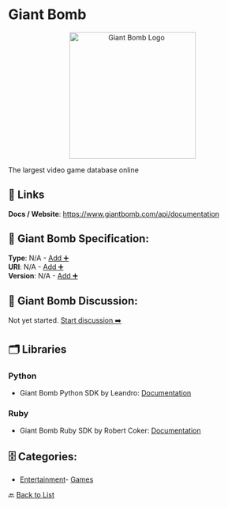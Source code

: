 # Giant Bomb
<p align="center">
    <img width="256" src="https://raw.githubusercontent.com/apis-list/apis-list/main/apis/giant-bomb/logo_256x256.png" alt="Giant Bomb Logo"/>
</p>
The largest video game database online

##  🔗 Links
**Docs / Website**: https://www.giantbomb.com/api/documentation

## 🧬 Giant Bomb Specification:
**Type**: N/A - [Add ➕](https://github.com/apis-list/apis-list/edit/main/apis.yaml#L7855)  
**URI**: N/A - [Add ➕](https://github.com/apis-list/apis-list/edit/main/apis.yaml#L7855)  
**Version**: N/A - [Add ➕](https://github.com/apis-list/apis-list/edit/main/apis.yaml#L7855)

## 💬 Giant Bomb Discussion:
Not yet started. [Start discussion ➡️](https://github.com/apis-list/apis-list/discussions/new)

## 🗂️ Libraries
### Python
- Giant Bomb Python SDK by Leandro: [Documentation](https://github.com/xupisco/GiantBomb)
### Ruby
- Giant Bomb Ruby SDK by Robert Coker: [Documentation](https://github.com/intelekshual/giantbomb)


## 🗄️ Categories:
- [Entertainment](https://github.com/apis-list/apis-list#entertainment-)- [Games](https://github.com/apis-list/apis-list#games-)

🔙  [Back to List](https://github.com/apis-list/apis-list)
